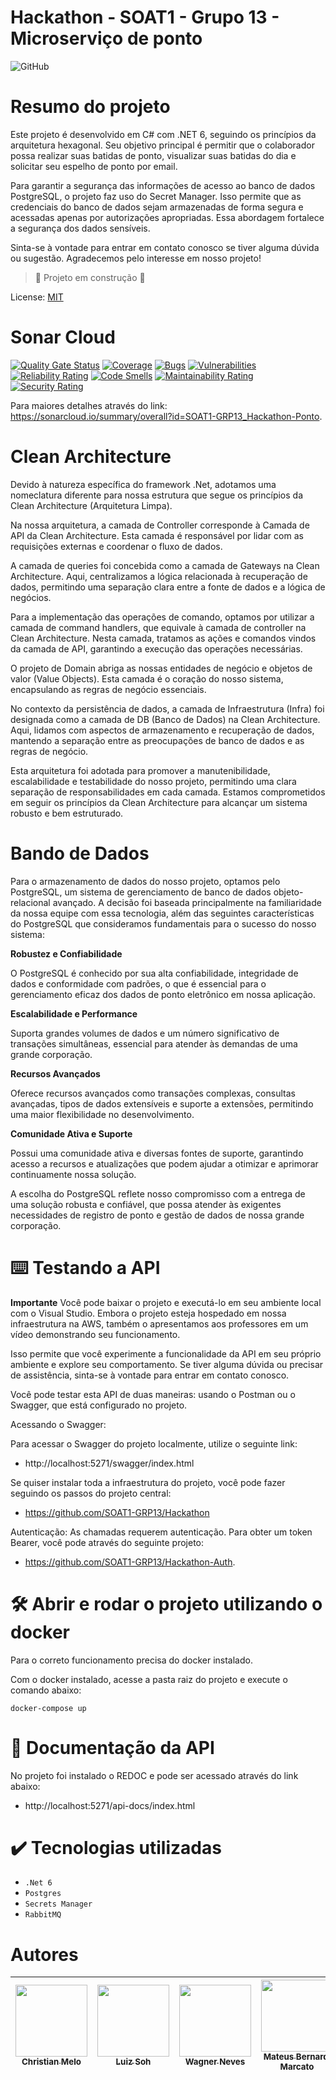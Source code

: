 ﻿<h1>  Hackathon - SOAT1 - Grupo 13 - Microserviço de ponto </h1>

![GitHub](https://img.shields.io/github/license/dropbox/dropbox-sdk-java)

# Resumo do projeto

Este projeto é desenvolvido em C# com .NET 6, seguindo os princípios da arquitetura hexagonal. Seu objetivo principal é permitir que o colaborador possa realizar suas batidas de ponto, visualizar suas batidas do dia e solicitar seu espelho de ponto por email.

Para garantir a segurança das informações de acesso ao banco de dados PostgreSQL, o projeto faz uso do Secret Manager. Isso permite que as credenciais do banco de dados sejam armazenadas de forma segura e acessadas apenas por autorizações apropriadas. Essa abordagem fortalece a segurança dos dados sensíveis.


Sinta-se à vontade para entrar em contato conosco se tiver alguma dúvida ou sugestão. Agradecemos pelo interesse em nosso projeto!


> :construction: Projeto em construção :construction:

License: [MIT](License.txt)

# Sonar Cloud
[![Quality Gate Status](https://sonarcloud.io/api/project_badges/measure?project=SOAT1-GRP13_Hackathon-Ponto&metric=alert_status)](https://sonarcloud.io/summary/new_code?id=SOAT1-GRP13_Hackathon-Ponto) [![Coverage](https://sonarcloud.io/api/project_badges/measure?project=SOAT1-GRP13_Hackathon-Ponto&metric=coverage)](https://sonarcloud.io/summary/new_code?id=SOAT1-GRP13_Hackathon-Ponto) [![Bugs](https://sonarcloud.io/api/project_badges/measure?project=SOAT1-GRP13_Hackathon-Ponto&metric=bugs)](https://sonarcloud.io/summary/new_code?id=SOAT1-GRP13_Hackathon-Ponto) [![Vulnerabilities](https://sonarcloud.io/api/project_badges/measure?project=SOAT1-GRP13_Hackathon-Ponto&metric=vulnerabilities)](https://sonarcloud.io/summary/new_code?id=SOAT1-GRP13_Hackathon-Ponto) [![Reliability Rating](https://sonarcloud.io/api/project_badges/measure?project=SOAT1-GRP13_Hackathon-Ponto&metric=reliability_rating)](https://sonarcloud.io/summary/new_code?id=SOAT1-GRP13_Hackathon-Ponto) [![Code Smells](https://sonarcloud.io/api/project_badges/measure?project=SOAT1-GRP13_Hackathon-Ponto&metric=code_smells)](https://sonarcloud.io/summary/new_code?id=SOAT1-GRP13_Hackathon-Ponto) [![Maintainability Rating](https://sonarcloud.io/api/project_badges/measure?project=SOAT1-GRP13_Hackathon-Ponto&metric=sqale_rating)](https://sonarcloud.io/summary/new_code?id=SOAT1-GRP13_Hackathon-Ponto) [![Security Rating](https://sonarcloud.io/api/project_badges/measure?project=SOAT1-GRP13_Hackathon-Ponto&metric=security_rating)](https://sonarcloud.io/summary/new_code?id=SOAT1-GRP13_Hackathon-Ponto)

Para maiores detalhes através do link: https://sonarcloud.io/summary/overall?id=SOAT1-GRP13_Hackathon-Ponto.

# Clean Architecture

Devido à natureza específica do framework .Net, adotamos uma nomeclatura diferente para nossa estrutura que segue os princípios da Clean Architecture (Arquitetura Limpa).

Na nossa arquitetura, a camada de Controller corresponde à Camada de API da Clean Architecture. Esta camada é responsável por lidar com as requisições externas e coordenar o fluxo de dados.

A camada de queries foi concebida como a camada de Gateways na Clean Architecture. Aqui, centralizamos a lógica relacionada à recuperação de dados, permitindo uma separação clara entre a fonte de dados e a lógica de negócios.

Para a implementação das operações de comando, optamos por utilizar a camada de command handlers, que equivale à camada de controller na Clean Architecture. Nesta camada, tratamos as ações e comandos vindos da camada de API, garantindo a execução das operações necessárias.

O projeto de Domain abriga as nossas entidades de negócio e objetos de valor (Value Objects). Esta camada é o coração do nosso sistema, encapsulando as regras de negócio essenciais.

No contexto da persistência de dados, a camada de Infraestrutura (Infra) foi designada como a camada de DB (Banco de Dados) na Clean Architecture. Aqui, lidamos com aspectos de armazenamento e recuperação de dados, mantendo a separação entre as preocupações de banco de dados e as regras de negócio.

Esta arquitetura foi adotada para promover a manutenibilidade, escalabilidade e testabilidade do nosso projeto, permitindo uma clara separação de responsabilidades em cada camada. Estamos comprometidos em seguir os princípios da Clean Architecture para alcançar um sistema robusto e bem estruturado.

# Bando de Dados

Para o armazenamento de dados do nosso projeto, optamos pelo PostgreSQL, um sistema de gerenciamento de banco de dados objeto-relacional avançado. A decisão foi baseada principalmente na familiaridade da nossa equipe com essa tecnologia, além das seguintes características do PostgreSQL que consideramos fundamentais para o sucesso do nosso sistema:

**Robustez e Confiabilidade**

O PostgreSQL é conhecido por sua alta confiabilidade, integridade de dados e conformidade com padrões, o que é essencial para o gerenciamento eficaz dos dados de ponto eletrônico em nossa aplicação.

**Escalabilidade e Performance**

Suporta grandes volumes de dados e um número significativo de transações simultâneas, essencial para atender às demandas de uma grande corporação.

**Recursos Avançados**

Oferece recursos avançados como transações complexas, consultas avançadas, tipos de dados extensíveis e suporte a extensões, permitindo uma maior flexibilidade no desenvolvimento.

**Comunidade Ativa e Suporte**

Possui uma comunidade ativa e diversas fontes de suporte, garantindo acesso a recursos e atualizações que podem ajudar a otimizar e aprimorar continuamente nossa solução.

A escolha do PostgreSQL reflete nosso compromisso com a entrega de uma solução robusta e confiável, que possa atender às exigentes necessidades de registro de ponto e gestão de dados de nossa grande corporação.

# ⌨️ Testando a API

**Importante**
Você pode baixar o projeto e executá-lo em seu ambiente local com o Visual Studio. Embora o projeto esteja hospedado em nossa infraestrutura na AWS, também o apresentamos aos professores em um vídeo demonstrando seu funcionamento.

Isso permite que você experimente a funcionalidade da API em seu próprio ambiente e explore seu comportamento. Se tiver alguma dúvida ou precisar de assistência, sinta-se à vontade para entrar em contato conosco.

Você pode testar esta API de duas maneiras: usando o Postman ou o Swagger, que está configurado no projeto.

Acessando o Swagger:

Para acessar o Swagger do projeto localmente, utilize o seguinte link:
- http://localhost:5271/swagger/index.html

Se quiser instalar toda a infraestrutura do projeto, você pode fazer seguindo os passos do projeto central:
- https://github.com/SOAT1-GRP13/Hackathon

Autenticação:
As chamadas requerem autenticação. Para obter um token Bearer, você pode através do seguinte projeto: 
- https://github.com/SOAT1-GRP13/Hackathon-Auth.

# 🛠️ Abrir e rodar o projeto utilizando o docker

Para o correto funcionamento precisa do docker instalado.

Com o docker instalado, acesse a pasta raiz do projeto e execute o comando abaixo: 

```shell
docker-compose up
```

# 📒 Documentação da API

No projeto foi instalado o REDOC e pode ser acessado através do link abaixo:

- http://localhost:5271/api-docs/index.html

# ✔️ Tecnologias utilizadas

- ``.Net 6``
- ``Postgres``
- ``Secrets Manager``
- ``RabbitMQ``


# Autores

| [<img src="https://avatars.githubusercontent.com/u/28829303?s=400&v=4" width=115><br><sub>Christian Melo</sub>](https://github.com/christiandmelo) |  [<img src="https://avatars.githubusercontent.com/u/89987201?v=4" width=115><br><sub>Luiz Soh</sub>](https://github.com/luiz-soh) |  [<img src="https://avatars.githubusercontent.com/u/21027037?v=4" width=115><br><sub>Wagner Neves</sub>](https://github.com/nevesw) |  [<img src="https://avatars.githubusercontent.com/u/34692183?v=4" width=115><br><sub>Mateus Bernardi Marcato</sub>](https://github.com/xXMateus97Xx) |
| :---: | :---: | :---: | :---: |
